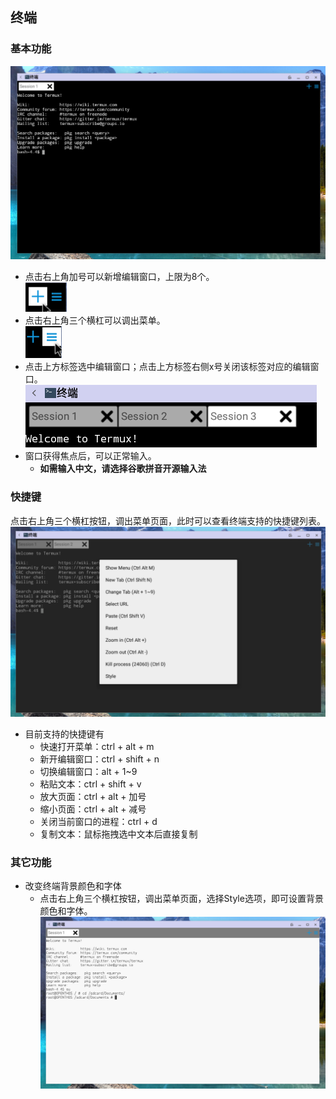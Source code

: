 ## 终端
### 基本功能
![](../pic/soft/terminal_demo.png)
   - 点击右上角加号可以新增编辑窗口，上限为8个。  
   ![](../pic/soft/terminal_newpage.png)
   - 点击右上角三个横杠可以调出菜单。  
   ![](../pic/soft/terminal_menu.png)
   - 点击上方标签选中编辑窗口；点击上方标签右侧x号关闭该标签对应的编辑窗口。  
   ![](../pic/soft/terminal_lable.png)
   - 窗口获得焦点后，可以正常输入。
      - **如需输入中文，请选择谷歌拼音开源输入法**
   
### 快捷键
点击右上角三个横杠按钮，调出菜单页面，此时可以查看终端支持的快捷键列表。  
![](../pic/soft/terminal_menulist.png)
   - 目前支持的快捷键有
      - 快速打开菜单：ctrl + alt + m
      - 新开编辑窗口：ctrl + shift + n
      - 切换编辑窗口：alt + 1~9
      - 粘贴文本：ctrl + shift + v
      - 放大页面：ctrl + alt + 加号
      - 缩小页面：ctrl + alt + 减号
      - 关闭当前窗口的进程：ctrl + d
      - 复制文本：鼠标拖拽选中文本后直接复制
      
### 其它功能
   - 改变终端背景颜色和字体
      - 点击右上角三个横杠按钮，调出菜单页面，选择Style选项，即可设置背景颜色和字体。  
![](../pic/soft/terminal_style.png)
